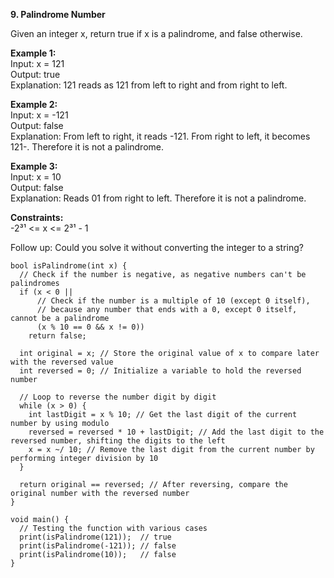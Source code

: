 **9. Palindrome Number**

Given an integer x, return true if x is a palindrome, and false otherwise.

**Example 1:** <br>
Input: x = 121 <br>
Output: true <br>
Explanation: 121 reads as 121 from left to right and from right to left.

**Example 2:** <br>
Input: x = -121 <br>
Output: false <br>
Explanation: From left to right, it reads -121. From right to left, it becomes 121-. Therefore it is not a palindrome.

**Example 3:** <br>
Input: x = 10 <br>
Output: false <br>
Explanation: Reads 01 from right to left. Therefore it is not a palindrome.

**Constraints:** <br>
-2³¹ <= x <= 2³¹ - 1

Follow up: Could you solve it without converting the integer to a string?
```
bool isPalindrome(int x) {
  // Check if the number is negative, as negative numbers can't be palindromes
  if (x < 0 || 
      // Check if the number is a multiple of 10 (except 0 itself),
      // because any number that ends with a 0, except 0 itself, cannot be a palindrome
      (x % 10 == 0 && x != 0)) 
    return false;

  int original = x; // Store the original value of x to compare later with the reversed value
  int reversed = 0; // Initialize a variable to hold the reversed number

  // Loop to reverse the number digit by digit
  while (x > 0) {
    int lastDigit = x % 10; // Get the last digit of the current number by using modulo
    reversed = reversed * 10 + lastDigit; // Add the last digit to the reversed number, shifting the digits to the left
    x = x ~/ 10; // Remove the last digit from the current number by performing integer division by 10
  }

  return original == reversed; // After reversing, compare the original number with the reversed number
}

void main() {
  // Testing the function with various cases
  print(isPalindrome(121));  // true
  print(isPalindrome(-121)); // false
  print(isPalindrome(10));   // false
}
```
